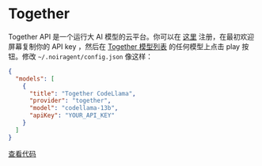 # Together

Together API 是一个运行大 AI 模型的云平台。你可以在 [这里](https://api.together.xyz/signup) 注册，在最初欢迎屏幕复制你的 API key ，然后在 [Together 模型列表](https://docs.together.ai/docs/models-inference) 的任何模型上点击 play 按钮。修改 `~/.noiragent/config.json` 像这样：

```json title="config.json"
{
  "models": [
    {
      "title": "Together CodeLlama",
      "provider": "together",
      "model": "codellama-13b",
      "apiKey": "YOUR_API_KEY"
    }
  ]
}
```

[查看代码](https://github.com/noiragentdev/noiragent/blob/main/core/llm/llms/Together.ts)
